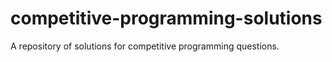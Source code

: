 # competitive-programming-solutions
A repository of solutions for competitive programming questions.
